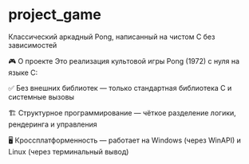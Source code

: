 # project_game

Классический аркадный Pong, написанный на чистом C без зависимостей

🎮 О проекте
Это реализация культовой игры Pong (1972) с нуля на языке C:

✅ Без внешних библиотек — только стандартная библиотека C и системные вызовы

🏗 Структурное программирование — чёткое разделение логики, рендеринга и управления

🖥 Кроссплатформенность — работает на Windows (через WinAPI) и Linux (через терминальный вывод)
